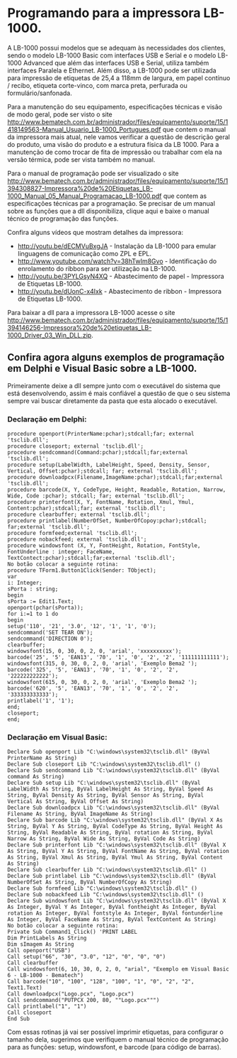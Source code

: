 # Programando para a impressora LB-1000.

A LB-1000 possui modelos que se adequam às necessidades dos clientes, sendo o modelo LB-1000 Basic com interfaces USB e Serial e o modelo LB-1000 Advanced que além das interfaces USB e Serial, utiliza também interfaces Paralela e Ethernet. Além disso, a LB-1000 pode ser utilizada para impressão de etiquetas de 25,4 a 118mm de largura, em papel contínuo / recibo, etiqueta corte-vinco, com marca preta, perfurada ou formulário/sanfonada.

Para a manutenção do seu equipamento, especificações técnicas e visão de modo geral, pode ser visto o site http://www.bematech.com.br/administrador/files/equipamento/suporte/15/1418149563-Manual_Usuario_LB-1000_Portugues.pdf que contem o manual da impressora mais atual, nele vamos verificar a questão de descrição geral do produto, uma visão do produto e a estrutura física da LB 1000. Para a manutenção de como trocar de fita de impressão ou trabalhar com ela na versão térmica, pode ser vista também no manual.

Para o manual de programação pode ser visualizado o site http://www.bematech.com.br/administrador/files/equipamento/suporte/15/1394308827-Impressora%20de%20Etiquetas_LB-1000_Manual_05_Manual_Programacao_LB-1000.pdf que contem as especificações técnicas par a programação. Se precisar de um manual sobre as funções que a dll disponibiliza, clique aqui e baixe o manual técnico de programação das funções.

Confira alguns vídeos que mostram detalhes da impressora:
- http://youtu.be/dECMVuBxgJA - Instalação da LB-1000 para emular linguagens de comunicação como ZPL e EPL.
- http://www.youtube.com/watch?v=38hTwIm8Gvo - Identificação do enrolamento do ribbon para ser utilização na LB-1000.
- http://youtu.be/3PYLGsyN4XQ - Abastecimento de papel - Impressora de Etiquetas LB-1000.
- http://youtu.be/dUonC-x4Ixk - Abastecimento de ribbon - Impressora de Etiquetas LB-1000.

Para baixar a dll para a impressora LB-1000 acesse o site http://www.bematech.com.br/administrador/files/equipamento/suporte/15/1394146256-Impressora%20de%20etiquetas_LB-1000_Driver_03_Win_DLL.zip.

## Confira agora alguns exemplos de programação em Delphi e Visual Basic sobre a LB-1000.

Primeiramente deixe a dll sempre junto com o executável do sistema que está desenvolvendo, assim é mais confiável a questão de que o seu sistema sempre vai buscar diretamente da pasta que esta alocado o executável.

### Declaração em Delphi:

```
procedure openport(PrinterName:pchar);stdcall;far; external 'tsclib.dll';
procedure closeport; external 'tsclib.dll';
procedure sendcommand(Command:pchar);stdcall;far;external 'tsclib.dll';
procedure setup(LabelWidth, LabelHeight, Speed, Density, Sensor, Vertical, Offset:pchar);stdcall; far; external 'tsclib.dll';
procedure downloadpcx(Filename,ImageName:pchar);stdcall;far;external 'tsclib.dll';
procedure barcode(X, Y, CodeType, Height, Readable, Rotation, Narrow, Wide, Code :pchar); stdcall; far; external 'tsclib.dll';
procedure printerfont(X, Y, FontName, Rotation, Xmul, Ymul, Content:pchar);stdcall;far; external 'tsclib.dll';
procedure clearbuffer; external 'tsclib.dll';
procedure printlabel(NumberOfSet, NumberOfCopoy:pchar);stdcall; far;external 'tsclib.dll';
procedure formfeed;external 'tsclib.dll';
procedure nobackfeed; external 'tsclib.dll';
procedure windowsfont (X, Y, FontHeight, Rotation, FontStyle, FontUnderline : integer; FaceName, TextContect:pchar);stdcall;far;external 'tsclib.dll';
No botão colocar a seguinte rotina:
procedure TForm1.Button1Click(Sender: TObject);
var
i: Integer;
sPorta : string;
begin
sPorta := Edit1.Text;
openport(pchar(sPorta));
for i:=1 to 1 do
begin
setup('110', '21', '3.0', '12', '1', '1', '0');
sendcommand('SET TEAR ON');
sendcommand('DIRECTION 0');
clearbuffer;
windowsfont(15, 0, 30, 0, 2, 0, 'arial', 'xxxxxxxxxx');
barcode('25', '5', 'EAN13', '70', '1', '0', '2', '2', '111111111111');
windowsfont(315, 0, 30, 0, 2, 0, 'arial', 'Exemplo Bema2 ');
barcode('325', '5', 'EAN13', '70', '1', '0', '2', '2', '222222222222');
windowsfont(615, 0, 30, 0, 2, 0, 'arial', 'Exemplo Bema2 ');
barcode('620', '5', 'EAN13', '70', '1', '0', '2', '2', '333333333333');
printlabel('1', '1');
end;
closeport;
end;
```
 
### Declaração em Visual Basic:

```
Declare Sub openport Lib "C:\windows\system32\tsclib.dll" (ByVal PrinterName As String)
Declare Sub closeport Lib "C:\windows\system32\tsclib.dll" ()
Declare Sub sendcommand Lib "C:\windows\system32\tsclib.dll" (ByVal command As String)
Declare Sub setup Lib "C:\windows\system32\tsclib.dll" (ByVal LabelWidth As String, ByVal LabelHeight As String, ByVal Speed As String, ByVal Density As String, ByVal Sensor As String, ByVal Vertical As String, ByVal Offset As String)
Declare Sub downloadpcx Lib "C:\windows\system32\tsclib.dll" (ByVal Filename As String, ByVal ImageName As String)
Declare Sub barcode Lib "C:\windows\system32\tsclib.dll" (ByVal X As String, ByVal Y As String, ByVal CodeType As String, ByVal Height As String, ByVal Readable As String, ByVal rotation As String, ByVal Narrow As String, ByVal Wide As String, ByVal Code As String)
Declare Sub printerfont Lib "C:\windows\system32\tsclib.dll" (ByVal X As String, ByVal Y As String, ByVal FontName As String, ByVal rotation As String, ByVal Xmul As String, ByVal Ymul As String, ByVal Content As String)
Declare Sub clearbuffer Lib "C:\windows\system32\tsclib.dll" ()
Declare Sub printlabel Lib "C:\windows\system32\tsclib.dll" (ByVal NumberOfSet As String, ByVal NumberOfCopy As String)
Declare Sub formfeed Lib "C:\windows\system32\tsclib.dll" ()
Declare Sub nobackfeed Lib "C:\windows\system32\tsclib.dll" ()
Declare Sub windowsfont Lib "C:\windows\system32\tsclib.dll" (ByVal X As Integer, ByVal Y As Integer, ByVal fontheight As Integer, ByVal rotation As Integer, ByVal fontstyle As Integer, ByVal fontunderline As Integer, ByVal FaceName As String, ByVal TextContent As String)
No botão colocar a seguinte rotina:
Private Sub Command1_Click() 'PRINT LABEL
Dim PrintLabels As String
Dim sImagem As String
Call openport("USB")
Call setup("66", "30", "3.0", "12", "0", "0", "0")
Call clearbuffer
Call windowsfont(6, 10, 30, 0, 2, 0, "arial", "Exemplo em Visual Basic 6 - LB-1000 - Bematech")
Call barcode("10", "100", "128", "100", "1", "0", "2", "2", Text1.Text)
Call downloadpcx("Logo.pcx", "Logo.pcx")
Call sendcommand("PUTPCX 200, 80, ""Logo.pcx""")
Call printlabel("1", "1")
Call closeport
End Sub
```

Com essas rotinas já vai ser possível imprimir etiquetas, para configurar o tamanho dela, sugerimos que verifiquem o manual técnico de programação para as funções: setup, windowsfont, e barcode (para código de barras).
